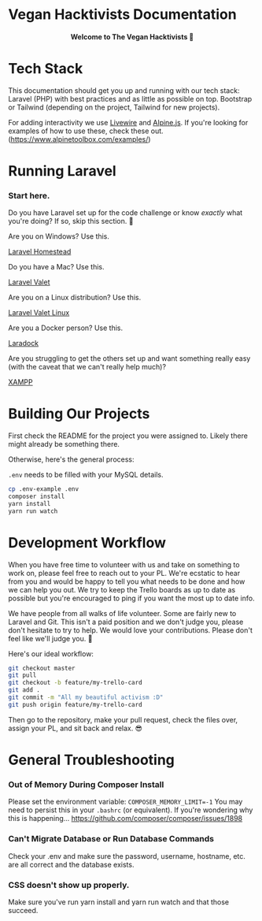 # Vegan Hacktivists Documentation

<h4 align="center">Welcome to The Vegan Hacktivists 👋</h4>

# Tech Stack

This documentation should get you up and running with our tech stack:
Laravel (PHP) with best practices and as little as possible on top. Bootstrap or Tailwind (depending on the project, Tailwind for new projects).

For adding interactivity we use [Livewire](https://laravel-livewire.com/) and [Alpine.js](https://laravel-livewire.com/docs/2.x/alpine-js). If you're looking for examples of how to use these, check these out.
(https://www.alpinetoolbox.com/examples/)

# Running Laravel

### Start here.

Do you have Laravel set up for the code challenge or know *exactly* what you're doing? If so, skip this section. 🤠

Are you on Windows? Use this.

[Laravel Homestead](https://laravel.com/docs/8.x/homestead)

Do you have a Mac? Use this.

[Laravel Valet](https://laravel.com/docs/8.x/valet)

Are you on a Linux distribution? Use this.

[Laravel Valet Linux](https://cpriego.github.io/valet-linux/)

Are you a Docker person? Use this.

[Laradock](https://laradock.io)

Are you struggling to get the others set up and want something really easy (with the caveat that we can't really help much)?

[XAMPP](https://www.apachefriends.org/index.html)

# Building Our Projects

First check the README for the project you were assigned to. Likely there might already be something there.

Otherwise, here's the general process:

`.env` needs to be filled with your MySQL details.

```bash
cp .env-example .env
composer install
yarn install
yarn run watch
```

# Development Workflow

When you have free time to volunteer with us and take on something to work on, please feel free to reach out to your PL. We're ecstatic to hear from you and would be happy to tell you what needs to be done and how we can help you out. We try to keep the Trello boards as up to date as possible but you're encouraged to ping if you want the most up to date info.

We have people from all walks of life volunteer. Some are fairly new to Laravel and Git. This isn't a paid position and we don't judge you, please don't hesitate to try to help. We would love your contributions. Please don't feel like we'll judge you. 💖

Here's our ideal workflow:

```bash
git checkout master
git pull
git checkout -b feature/my-trello-card
git add .
git commit -m "All my beautiful activism :D"
git push origin feature/my-trello-card
```

Then go to the repository, make your pull request, check the files over, assign your PL, and sit back and relax. 😎

# General Troubleshooting

### Out of Memory During Composer Install
Please set the environment variable:
`COMPOSER_MEMORY_LIMIT=-1`
You may need to persist this in your `.bashrc` (or equivalent).
If you're wondering why this is happening... https://github.com/composer/composer/issues/1898

### Can't Migrate Database or Run Database Commands
Check your .env and make sure the password, username, hostname, etc. are all correct and the database exists.

### CSS doesn't show up properly.
Make sure you've run yarn install and yarn run watch and that those succeed.
